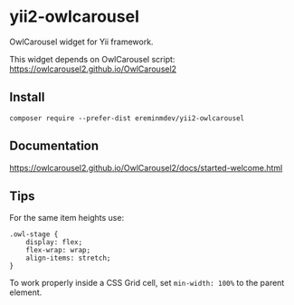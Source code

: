 # yii2-owlcarousel

OwlCarousel widget for Yii framework.

This widget depends on OwlCarousel script: https://owlcarousel2.github.io/OwlCarousel2

## Install

``composer require --prefer-dist ereminmdev/yii2-owlcarousel``

## Documentation

https://owlcarousel2.github.io/OwlCarousel2/docs/started-welcome.html

## Tips

For the same item heights use:

```
.owl-stage {
    display: flex;
    flex-wrap: wrap;
    align-items: stretch;
}
```

To work properly inside a CSS Grid cell, set `min-width: 100%` to the parent element.
